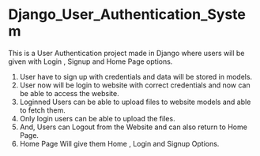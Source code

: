 # Django_User_Authentication_System

This is a User Authentication project made in Django where users will be given with Login , Signup and Home Page options.
1. User have to sign up with credentials and data will be stored in models.
2. User now will be login to website with correct credentials and now can be able to access the website.
3. Loginned Users can be able to upload files to website models and able to fetch them.
4. Only login users can be able to upload the files.
5. And, Users can Logout from the Website and can also return to Home Page.
6. Home Page Will give them Home , Login and Signup Options.

